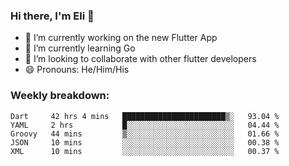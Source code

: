 ### Hi there, I'm Eli 👋
- 🔭 I’m currently working on the new Flutter App
- 🌱 I’m currently learning Go
- 🦄 I’m looking to collaborate with other flutter developers
- 😄 Pronouns: He/Him/His

### Weekly breakdown:
<!--START_SECTION:waka-->
```text
Dart     42 hrs 4 mins   ███████████████████████▒░   93.04 % 
YAML     2 hrs           █░░░░░░░░░░░░░░░░░░░░░░░░   04.44 % 
Groovy   44 mins         ▒░░░░░░░░░░░░░░░░░░░░░░░░   01.66 % 
JSON     10 mins         ░░░░░░░░░░░░░░░░░░░░░░░░░   00.38 % 
XML      10 mins         ░░░░░░░░░░░░░░░░░░░░░░░░░   00.37 % 
```
<!--END_SECTION:waka-->
